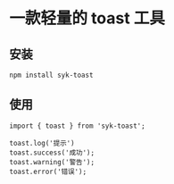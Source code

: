 # 一款轻量的 toast 工具

## 安装

```
npm install syk-toast
```

## 使用

```
import { toast } from 'syk-toast';

toast.log('提示')
toast.success('成功');
toast.warning('警告');
toast.error('错误');
```
